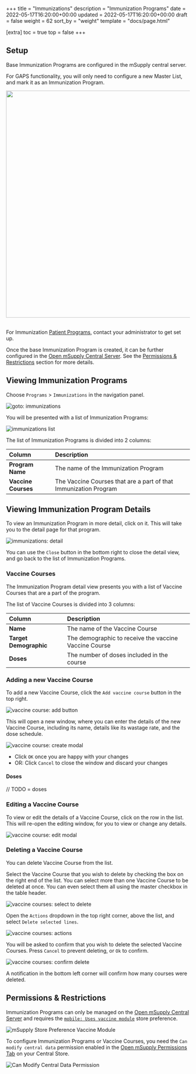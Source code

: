 +++
title = "Immunizations"
description = "Immunization Programs"
date = 2022-05-17T16:20:00+00:00
updated = 2022-05-17T16:20:00+00:00
draft = false
weight = 62
sort_by = "weight"
template = "docs/page.html"

[extra]
toc = true
top = false
+++

## Setup

Base Immunization Programs are configured in the mSupply central server.

For GAPS functionality, you will only need to configure a new Master List, and mark it as an Immunization Program.

<div align="center">
    <img src="/docs/programs/images/og_immunisation_program.png" width="620">
</div>
<br />

For Immunization [Patient Programs](/docs/programs/program-module), contact your administrator to get set up.

Once the base Immunization Program is created, it can be further configured in the <a href='/docs/getting_started/central'>Open mSupply Central Server<a>. See the <a href="#permissions-restrictions">Permissions & Restrictions</a> section for more details.

## Viewing Immunization Programs

Choose `Programs` > `Immunizations` in the navigation panel.

![goto: immunizations](/docs/programs/images/goto_immunizations.png)

You will be presented with a list of Immunization Programs:

![immunizations list](/docs/programs/images/immunizations.png)

The list of Immunization Programs is divided into 2 columns:

| Column              | Description                                                      |
| :------------------ | :--------------------------------------------------------------- |
| **Program Name**    | The name of the Immunization Program                             |
| **Vaccine Courses** | The Vaccine Courses that are a part of that Immunization Program |

## Viewing Immunization Program Details

To view an Immunization Program in more detail, click on it. This will take you to the detail page for that program.

![immunizations: detail](/docs/programs/images/immunizations_detail.png)

You can use the `Close` button in the bottom right to close the detail view, and go back to the list of Immunization Programs.

### Vaccine Courses

The Immunization Program detail view presents you with a list of Vaccine Courses that are a part of the program.

The list of Vaccine Courses is divided into 3 columns:

| Column                 | Description                                           |
| :--------------------- | :---------------------------------------------------- |
| **Name**               | The name of the Vaccine Course                        |
| **Target Demographic** | The demographic to receive the vaccine Vaccine Course |
| **Doses**              | The number of doses included in the course            |

### Adding a new Vaccine Course

To add a new Vaccine Course, click the `Add vaccine course` button in the top right.

![vaccine course: add button](/docs/programs/images/vaccine_course_add_button.png)

This will open a new window, where you can enter the details of the new Vaccine Course, including its name, details like its wastage rate, and the dose schedule.

![vaccine course: create modal](/docs/programs/images/vaccine_course_add.png)

- Click `OK` once you are happy with your changes
- OR: Click `Cancel` to close the window and discard your changes

#### Doses

// TODO = doses

### Editing a Vaccine Course

To view or edit the details of a Vaccine Course, click on the row in the list. This will re-open the editing window, for you to view or change any details.

![vaccine course: edit modal](/docs/programs/images/vaccine_course_detail.png)

### Deleting a Vaccine Course

You can delete Vaccine Course from the list.

Select the Vaccine Course that you wish to delete by checking the box on the right end of the list. You can select more than one Vaccine Course to be deleted at once. You can even select them all using the master checkbox in the table header.

![vaccine courses: select to delete](/docs/programs/images/vaccine_courses_select.png)

Open the `Actions` dropdown in the top right corner, above the list, and select `Delete selected lines`.

![vaccine courses: actions](/docs/programs/images/immunizations_actions.png)

You will be asked to confirm that you wish to delete the selected Vaccine Courses. Press `Cancel` to prevent deleting, or `Ok` to confirm.

![vaccine courses: confirm delete](/docs/programs/images/vaccine_courses_confirm_delete.png)

A notification in the bottom left corner will confirm how many courses were deleted.

## Permissions & Restrictions

Immunization Programs can only be managed on the [Open mSupply Central Server](/docs/getting_started/central) and requires the [`mobile: Uses vaccine module`](https://docs.msupply.org.nz/cold_chain_equipment:mobile?s[]=vaccine#enable_the_vaccine_module_for_the_mobile_store) store preference.

![mSupply Store Preference Vaccine Module](/docs/programs/images/vaccine_module.png)

To configure Immunization Programs or Vaccine Courses, you need the `Can modify central data` permission enabled in the [Open mSupply Permissions Tab](https://docs.msupply.org.nz/admin:managing_users?s[]=permission#open_msupply_permissions_tab) on your Central Store.

![Can Modify Central Data Permission](/docs/programs/images/can_modify_central.png)
